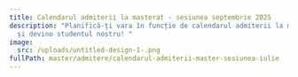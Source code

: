 ```yaml
---
title: Calendarul admiterii la masterat - sesiunea septembrie 2025
description: "Planifică-ți vara în funcție de calendarul admiterii la masterat
  și devino studentul nostru! "
image:
  src: /uploads/untitled-design-1-.png
fullPath: master/admitere/calendarul-admiterii-master-sesiunea-iulie
---
```

<Timeline slug="admitere-master-sesiunea-septembrie"></Timeline>